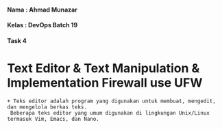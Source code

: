 #### Nama : Ahmad Munazar
#### Kelas : DevOps Batch 19
#### Task 4

# Text Editor & Text Manipulation & Implementation Firewall use UFW

```
+ Teks editor adalah program yang digunakan untuk membuat, mengedit, dan mengelola berkas teks. 
 Beberapa teks editor yang umum digunakan di lingkungan Unix/Linux termasuk Vim, Emacs, dan Nano. 
